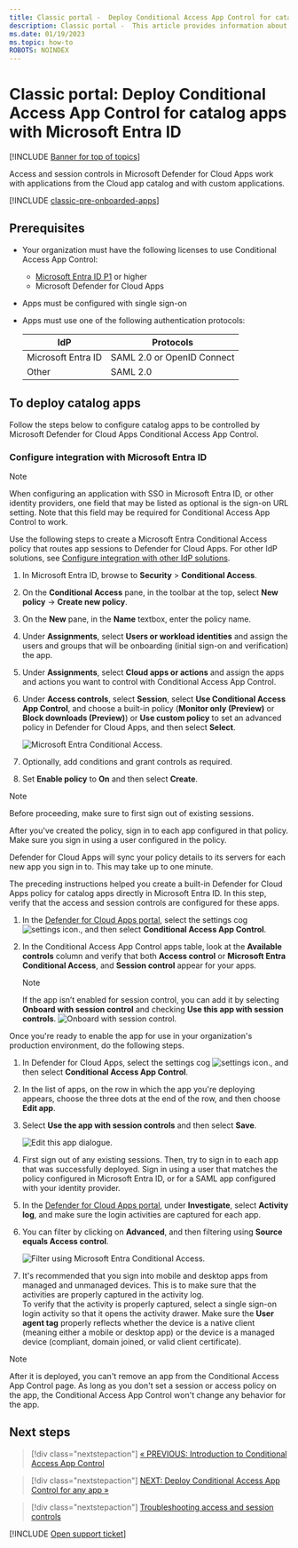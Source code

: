```yaml
---
title: Classic portal -  Deploy Conditional Access App Control for catalog apps with Microsoft Entra ID
description: Classic portal -  This article provides information about how to deploy the Microsoft Defender for Cloud Apps Conditional Access App Control for catalog apps with Microsoft Entra ID.
ms.date: 01/19/2023
ms.topic: how-to
ROBOTS: NOINDEX
---
```


# Classic portal: Deploy Conditional Access App Control for catalog apps with Microsoft Entra ID

[!INCLUDE [Banner for top of topics](includes/classic-banner.md)]

Access and session controls in Microsoft Defender for Cloud Apps work with applications from the Cloud app catalog and with custom applications.

[!INCLUDE [classic-pre-onboarded-apps](includes/classic-pre-onboarded-apps.md)]

## Prerequisites

- Your organization must have the following licenses to use Conditional Access App Control:

  - [Microsoft Entra ID P1](/azure/active-directory/fundamentals/license-users-groups) or higher
  - Microsoft Defender for Cloud Apps
- Apps must be configured with single sign-on
- Apps must use one of the following authentication protocols:

   |IdP|Protocols|
   |---|---|
   |Microsoft Entra ID|SAML 2.0 or OpenID Connect|
   |Other|SAML 2.0|

## To deploy catalog apps

Follow the steps below to configure catalog apps to be controlled by Microsoft Defender for Cloud Apps Conditional Access App Control.

<a name='configure-integration-with-azure-ad'></a>

### Configure integration with Microsoft Entra ID

> [!NOTE]
> When configuring an application with SSO in Microsoft Entra ID, or other identity providers, one field that may be listed as optional is the sign-on URL setting. Note that this field may be required for Conditional Access App Control to work.

Use the following steps to create a Microsoft Entra Conditional Access policy that routes app sessions to Defender for Cloud Apps. For other IdP solutions, see [Configure integration with other IdP solutions](classic-proxy-deployment-featured-idp.md).

1. In Microsoft Entra ID, browse to **Security** > **Conditional Access**.
1. On the **Conditional Access** pane, in the toolbar at the top, select **New policy** -> **Create new policy**.
1. On the **New** pane, in the **Name** textbox, enter the policy name.
1. Under **Assignments**, select **Users or workload identities** and assign the users and groups that will be onboarding (initial sign-on and verification) the app.
1. Under **Assignments**, select **Cloud apps or actions** and assign the apps and actions you want to control with Conditional Access App Control.
1. Under **Access controls**, select **Session**, select **Use Conditional Access App Control**, and choose a built-in policy (**Monitor only (Preview)** or **Block downloads (Preview)**) or **Use custom policy** to set an advanced policy in Defender for Cloud Apps, and then select **Select**.

    ![Microsoft Entra Conditional Access.](media/classic-azure-ad-caac-policy.png)

1. Optionally, add conditions and grant controls as required.
1. Set **Enable policy** to **On** and then select **Create**.

> [!NOTE]
> Before proceeding, make sure to first sign out of existing sessions.

After you've created the policy, sign in to each app configured in that policy. Make sure you sign in using a user configured in the policy.

Defender for Cloud Apps will sync your policy details to its servers for each new app you sign in to. This may take up to one minute.

The preceding instructions helped you create a built-in Defender for Cloud Apps policy for catalog apps directly in Microsoft Entra ID. In this step, verify that the access and session controls are configured for these apps.

1. In the [Defender for Cloud Apps portal](https://portal.cloudappsecurity.com/), select the settings cog ![settings icon.](media/classic-settings-icon.png "settings icon"), and then select **Conditional Access App Control**.
1. In the Conditional Access App Control apps table, look at the **Available controls** column and verify that both **Access control** or **Microsoft Entra Conditional Access**, and **Session control** appear for your apps.

   > [!NOTE]
   > If the app isn’t enabled for session control, you can add it by selecting **Onboard with session control** and checking **Use this app with session controls**.
   > ![Onboard with session control.](media/proxy-deployment-aad/classic-onboardwithsessioncontrol.png)

Once you're ready to enable the app for use in your organization's production environment, do the following steps.

1. In Defender for Cloud Apps, select the settings cog ![settings icon.](media/classic-settings-icon.png), and then select **Conditional Access App Control**.
1. In the list of apps, on the row in which the app you're deploying appears, choose the three dots at the end of the row, and then choose **Edit app**.
1. Select **Use the app with session controls** and then select **Save**.

   ![Edit this app dialogue.](media/proxy-deployment-aad/classic-edit-app-checked.png)

1. First sign out of any existing sessions. Then, try to sign in to each app that was successfully deployed. Sign in using a user that matches the policy configured in Microsoft Entra ID, or for a SAML app configured with your identity provider.
1. In the [Defender for Cloud Apps portal](https://portal.cloudappsecurity.com/), under **Investigate**, select **Activity log**, and make sure the login activities are captured for each app.
1. You can filter by clicking on **Advanced**, and then filtering using **Source equals Access control**.

    ![Filter using Microsoft Entra Conditional Access.](media/classic-sso-logon.png)

1. It's recommended that you sign into mobile and desktop apps from managed and unmanaged devices. This is to make sure that the activities are properly captured in the activity log.  
   To verify that the activity is properly captured, select a single sign-on login activity so that it opens the activity drawer. Make sure the **User agent tag** properly reflects whether the device is a native client (meaning either a mobile or desktop app) or the device is a managed device (compliant, domain joined, or valid client certificate).

> [!NOTE]
> After it is deployed, you can't remove an app from the Conditional Access App Control page. As long as you don't set a session or access policy on the app, the Conditional Access App Control won't change any behavior for the app.

## Next steps

> [!div class="nextstepaction"]
> [« PREVIOUS: Introduction to Conditional Access App Control](proxy-intro-aad.md)

> [!div class="nextstepaction"]
> [NEXT: Deploy Conditional Access App Control for any app »](classic-proxy-deployment-any-app.md)

> [!div class="nextstepaction"]
> [Troubleshooting access and session controls](troubleshooting-proxy.md)

[!INCLUDE [Open support ticket](includes/classic-support.md)]
